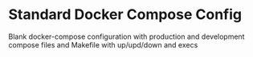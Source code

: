 # Standard Docker Compose Config

Blank docker-compose configuration with production and development compose files and Makefile with up/upd/down and execs